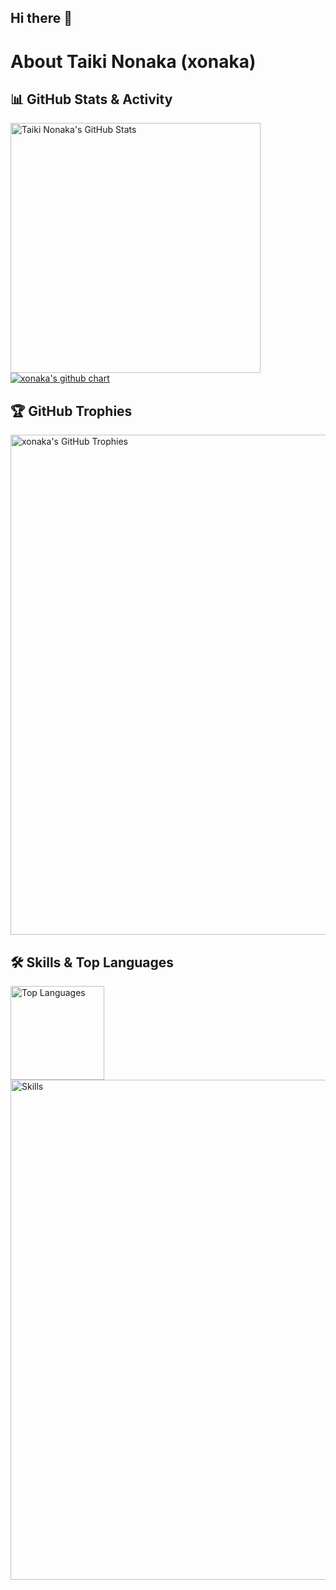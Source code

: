 ## Hi there 👋

# About Taiki Nonaka (xonaka)

## 📊 GitHub Stats & Activity

<img width="400" src="https://github-readme-stats.vercel.app/api?username=xonaka&count_private=true&show_icons=true&theme=algolia" alt="Taiki Nonaka's GitHub Stats">
<br>
<a href="https://github.com/xonaka/github-chart">
  <img src="https://github-chart.vercel.app/api?user=xonaka" alt="xonaka's github chart">
</a>

## 🏆 GitHub Trophies

<img width="800" src="https://github-profile-trophy.vercel.app/?username=xonaka&theme=algolia&column=9" alt="xonaka's GitHub Trophies">

## 🛠️ Skills & Top Languages

<img height="150px" src="https://github-readme-stats.vercel.app/api/top-langs/?username=xonaka&layout=compact&count_private=true&show_icons=true&theme=tokyonight" alt="Top Languages">
<br>
<img width="800" src="https://skillicons.dev/icons?i=html,css,python,bash,js,c,cpp,ruby,rails,php" alt="Skills">
